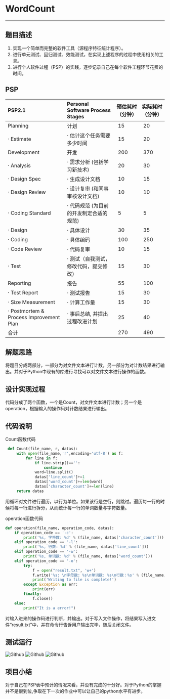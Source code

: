 # WordCount
---
## 题目描述
1. 实现一个简单而完整的软件工具（源程序特征统计程序）。
2. 进行单元测试、回归测试、效能测试，在实现上述程序的过程中使用相关的工具。
3. 进行个人软件过程（PSP）的实践，逐步记录自己在每个软件工程环节花费的时间。

## PSP
|PSP2.1|Personal Software Process Stages|预估耗时（分钟）|实际耗时（分钟）|
|:--|:--|:--|:--|
|Planning|计划| 15| 20|
|· Estimate|· 估计这个任务需要多少时间| 15| 20|
|Development|开发| 200| 370|
|· Analysis|· 需求分析 (包括学习新技术)| 20| 30|
|· Design Spec|· 生成设计文档| 10| 15|
|· Design Review|· 设计复审 (和同事审核设计文档)| 10| 10|
|· Coding Standard|· 代码规范 (为目前的开发制定合适的规范)| 5| 5|
|· Design|· 具体设计| 30| 35|
|· Coding|· 具体编码| 100| 250|
|· Code Review|· 代码复审| 10| 15|
|· Test|· 测试（自我测试，修改代码，提交修改）| 15| 30|
|Reporting|报告| 55| 100|
|· Test Report|· 测试报告| 15| 30|
|· Size Measurement|· 计算工作量| 15| 30|
|· Postmortem & Process Improvement Plan|· 事后总结, 并提出过程改进计划| 25| 40|
|合计|| 270| 490|

## 解题思路
将题目分成两部分，一部分为对文件文本进行计数，另一部分为对计数结果进行输出。并对于Python中现有的库进行寻找可以对文件文本进行操作的函数。

## 设计实现过程
代码分成了两个函数，一个是Count，对文件文本进行计数；另一个是operation，根据输入的操作码对计数结果进行输出。

## 代码说明
Count函数代码
```Python
 def Count(file_name, r, datas):
     with open(file_name,'r',encoding='utf-8') as f:
         for line in f:
             if line.strip()=='':
                 continue
             word=line.split()
             datas['line_count']+=1
             datas['word_count']+=len(word)
             datas['character_count']+=len(line)
     return datas
```
用循环对文件进行遍历，以行为单位。如果该行是空行，则跳过。遍历每一行的时候将每一行进行拆分，从而统计每一行的单词数量与字符数量。

operation函数代码
```Python
def operation(file_name, operation_code, datas):
    if operation_code == '-c':
        print('%s, 字符数: %d' % (file_name, datas['character_count']))
    elif operation_code == '-l':
        print('%s, 行数: %d' % (file_name, datas['line_count']))
    elif operation_code == '-w':
        print('%s, 单词数: %d' % (file_name, datas['word_count']))
    elif operation_code == '-o':
        try:
            f = open("result.txt", 'w+')
            f.write('%s: \n字母数: %s\n单词数: %s\n行数：%s' % (file_name, datas['character_count'], datas['word_count'], datas['line_count']))
            print('Writing to file is complete!')
        except Exception as err:
            print(err)
        finally:
            f.close()
    else:
        print("It is a error!")
```
对输入进来的操作码进行判断，并输出。对于写入文件操作，将结果写入进文件“result.txt”中，并在命令行告诉用户输出完毕，随后关闭文件。

## 测试运行
![Github](https://img2020.cnblogs.com/blog/1962776/202003/1962776-20200324151810985-269493637.png)
![Github](https://img2020.cnblogs.com/blog/1962776/202003/1962776-20200324151847706-1845765483.png)
![Github](https://img2020.cnblogs.com/blog/1962776/202003/1962776-20200324151908762-1833566968.png)

## 项目小结
对于自己在PSP表中预计的情况来看，并没有完成的十分好。对于Python的掌握并不是很到位,争取在下一次的作业中可以让自己的python水平有进步。
